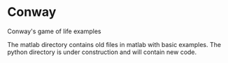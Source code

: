 # Conway
Conway's game of life examples

The matlab directory contains old files in matlab with basic examples.
The python directory is under construction and will contain new code.
